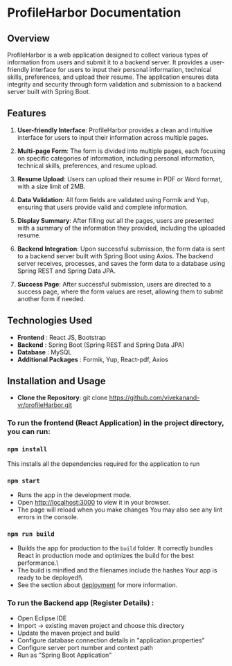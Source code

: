 # ProfileHarbor Documentation

## Overview

ProfileHarbor is a web application designed to collect various types of information from users and submit it to a backend server. It provides a user-friendly interface for users to input their personal information, technical skills, preferences, and upload their resume. The application ensures data integrity and security through form validation and submission to a backend server built with Spring Boot.

## Features

1. **User-friendly Interface**: ProfileHarbor provides a clean and intuitive interface for users to input their information across multiple pages.

2. **Multi-page Form**: The form is divided into multiple pages, each focusing on specific categories of information, including personal information, technical skills, preferences, and resume upload.

3. **Resume Upload**: Users can upload their resume in PDF or Word format, with a size limit of 2MB.

4. **Data Validation**: All form fields are validated using Formik and Yup, ensuring that users provide valid and complete information.

5. **Display Summary**: After filling out all the pages, users are presented with a summary of the information they provided, including the uploaded resume.

6. **Backend Integration**: Upon successful submission, the form data is sent to a backend server built with Spring Boot using Axios. The backend server receives, processes, and saves the form data to a database using Spring REST and Spring Data JPA.

7. **Success Page**: After successful submission, users are directed to a success page, where the form values are reset, allowing them to submit another form if needed.

## Technologies Used
- **Frontend** : React JS, Bootstrap
-  **Backend** : Spring Boot (Spring REST and Spring Data JPA)
- **Database** : MySQL
- **Additional Packages** : Formik, Yup, React-pdf, Axios

## Installation and Usage

* **Clone the Repository**: git clone https://github.com/vivekanand-vr/profileHarbor.git

### To run the frontend (React Application) in the project directory, you can run:

### `npm install`
This installs all the dependencies required for the application to run

### `npm start`

- Runs the app in the development mode.
- Open [http://localhost:3000](http://localhost:3000) to view it in your browser.
- The page will reload when you make changes You may also see any lint errors in the console.

### `npm run build`

- Builds the app for production to the `build` folder. It correctly bundles React in production mode and optimizes the build for the best performance.\
- The build is minified and the filenames include the hashes Your app is ready to be deployed!\
- See the section about [deployment](https://facebook.github.io/create-react-app/docs/deployment) for more information. 

### To run the Backend app (Register Details) :
* Open Eclipse IDE
* Import -> existing maven project and choose this directory
* Update the maven project and build
* Configure database connection details in "application.properties"
* Configure server port number and context path
* Run as "Spring Boot Application" 



